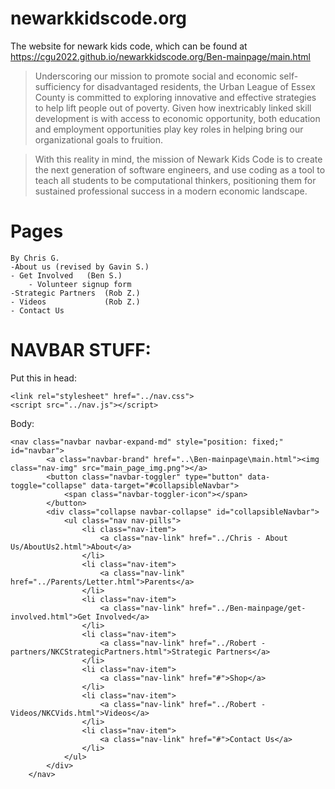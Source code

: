 # newarkkidscode.org

The website for newark kids code, which can be found at https://cgu2022.github.io/newarkkidscode.org/Ben-mainpage/main.html

  > Underscoring our mission to promote social and economic self-sufficiency for disadvantaged residents, the Urban League of Essex County is committed to exploring innovative and effective strategies to help lift people out of poverty. Given how inextricably linked skill development is with access to economic opportunity, both education and employment opportunities play key roles in helping bring our organizational goals to fruition. 
  
  >With this reality in mind, the mission of Newark Kids Code is to create the next generation of software engineers, and use coding as a tool to teach all students to be computational thinkers, positioning them for sustained professional success in a modern economic landscape. 

# Pages
```
By Chris G.
-About us (revised by Gavin S.)
- Get Involved   (Ben S.)
    - Volunteer signup form
-Strategic Partners  (Rob Z.)
- Videos             (Rob Z.)
- Contact Us         
```

# NAVBAR STUFF:

Put this in head: 
```
<link rel="stylesheet" href="../nav.css">
<script src="../nav.js"></script>
```

Body:
```
<nav class="navbar navbar-expand-md" style="position: fixed;" id="navbar">
        <a class="navbar-brand" href="..\Ben-mainpage\main.html"><img class="nav-img" src="main_page_img.png"></a>
        <button class="navbar-toggler" type="button" data-toggle="collapse" data-target="#collapsibleNavbar">
            <span class="navbar-toggler-icon"></span>
        </button>
        <div class="collapse navbar-collapse" id="collapsibleNavbar">
            <ul class="nav nav-pills">
                <li class="nav-item">
                    <a class="nav-link" href="../Chris - About Us/AboutUs2.html">About</a>
                </li>
                <li class="nav-item">
                    <a class="nav-link" href="../Parents/Letter.html">Parents</a>
                </li>
                <li class="nav-item">
                    <a class="nav-link" href="../Ben-mainpage/get-involved.html">Get Involved</a>
                </li>
                <li class="nav-item">
                    <a class="nav-link" href="../Robert - partners/NKCStrategicPartners.html">Strategic Partners</a>
                </li>
                <li class="nav-item">
                    <a class="nav-link" href="#">Shop</a>
                </li>
                <li class="nav-item">
                    <a class="nav-link" href="../Robert - Videos/NKCVids.html">Videos</a>
                </li>
                <li class="nav-item">
                    <a class="nav-link" href="#">Contact Us</a>
                </li>
            </ul>
        </div>
    </nav>
```


